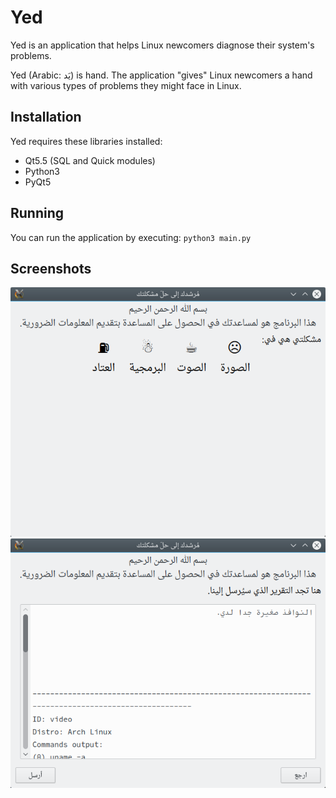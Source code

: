 # Yed
Yed is an application that helps Linux newcomers diagnose their system's problems.

Yed (Arabic: يَد) is hand. The application "gives" Linux newcomers a hand with various types of problems they might face in Linux.

## Installation
Yed requires these libraries installed:
* Qt5.5 (SQL and Quick modules)
* Python3
* PyQt5

## Running
You can run the application by executing: `python3 main.py`

## Screenshots
![Main window](https://raw.githubusercontent.com/SafaAlfulaij/Yed/master/screenshots/mainWindow.png)
![Overview page](https://raw.githubusercontent.com/SafaAlfulaij/Yed/master/screenshots/overviewPage.png)